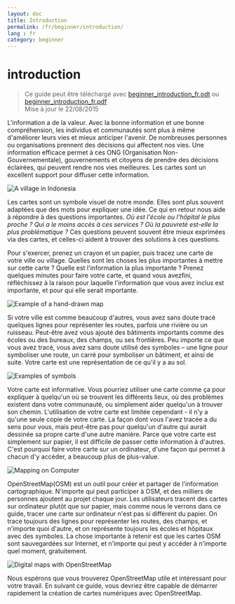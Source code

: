 ```yaml
---
layout: doc
title: Introduction
permalink: /fr/beginner/introduction/
lang : fr
category: beginner
---
```


introduction
============

> Ce guide peut être téléchargé avec [beginner_introduction_fr.odt](/files/beginner_introduction_fr.odt) ou [beginner_introduction_fr.pdf](/files/beginner_introduction_fr.pdf)  
> Mise à jour le 22/08/2015  

L'information a de la valeur. Avec la bonne information et une bonne compréhension, les individus et communautés sont plus à même d'améliorer leurs vies et mieux anticiper l'avenir. De nombreuses personnes ou organisations prennent des décisions qui affectent nos vies. Une information efficace permet à ces ONG (Organisation Non-Gouvernementale), gouvernements et citoyens de prendre des décisions éclairées, qui peuvent rendre nos vies meilleures. Les cartes sont un excellent support pour diffuser cette information. 

![A village in Indonesia][]

Les cartes sont un symbole visuel de notre monde. Elles sont plus souvent adaptées que des mots pour expliquer une idée. Ce qui en retour nous aide à répondre à des questions importantes. *Où est l'école ou l'hôpital le plus proche ? Qui a le moins accès à ces services ? Où la pauvreté est-elle la plus problématique ?* Ces questions peuvent souvent être mieux exprimées via des cartes, et celles-ci aident à trouver des solutions à ces questions. 

Pour s'exercer, prenez un crayon et un papier, puis tracez une carte de votre ville ou village. Quelles sont les choses les plus importantes à mettre sur cette carte ? Quelle est l'information la plus importante ? Prenez quelques minutes pour faire votre carte, et quand vous avezfini, réfléchissez à la raison pour laquelle l'information que vous avez inclus est importante, et pour qui elle serait importante.

![Example of a hand-drawn map][]

Si votre ville est comme beaucoup d'autres, vous avez sans doute tracé quelques lignes pour représenter les routes, parfois une rivière ou un ruisseau. Peut-être avez vous ajouté des bâtiments importants comme des écoles ou des bureaux, des champs, ou ses frontières. Peu importe ce que vous avez tracé, vous avez sans doute utilisé des symboles – une ligne pour symboliser une route, un carré pour symboliser un bâtiment, et ainsi de suite. Votre carte est une représentation de ce qu'il y a au sol.

![Examples of symbols][]

Votre carte est informative. Vous pourriez utiliser une carte comme ça pour expliquer à quelqu'un où se trouvent les différents lieux, où des problèmes existent dans votre communauté, ou simplement aider quelqu'un à trouver son chemin. L'utilisation de votre carte est limitée cependant - il n'y a qu'une seule copie de votre carte. La façon dont vous l'avez tracée a du sens pour vous, mais peut-être pas pour quelqu'un d'autre qui aurait dessinée sa propre carte d'une autre manière. Parce que votre carte est simplement sur papier, il est difficile de passer cette information à d'autres. C'est pourquoi faire votre carte sur un ordinateur, d'une façon qui permet à chacun d'y accéder, a beaucoup plus de plus-value. 

![Mapping on Computer][]

OpenStreetMap(OSM) est un outil pour créer et partager de l'information cartographique. N'importe qui peut participer à OSM, et des milliers de personnes ajoutent au projet chaque jour. Les utilisateurs tracent des cartes sur ordinateur plutôt que sur papier, mais comme nous le verrons dans ce guide, tracer une carte sur ordinateur n'est pas si différent du papier. On trace toujours des lignes pour représenter les routes, des champs, et n'importe quoi d'autre, et on représente toujours les écoles et hôpitaux avec des symboles. La chose importante à retenir est que les cartes OSM sont sauvegardées sur Internet, et n'importe qui peut y accéder à n'importe quel moment, gratuitement.

![Digital maps with OpenStreetMap][]

Nous espérons que vous trouverez OpenStreetMap utile et intéressant pour votre travail. En suivant ce guide, vous devriez être capable de démarrer rapidement la création de cartes numériques avec OpenStreetMap.


[A village in Indonesia]: /images/beginner/village-in-indonesia.png
[Example of a hand-drawn map]: /images/beginner/hand-drawn-map.png
[Examples of symbols]: /images/beginner/examples-of-symbols.png
[Mapping on Computer]: /images/beginner/mapping-on-computer.png
[Digital maps with OpenStreetMap]: /images/beginner/digital-maps-with-osm.png